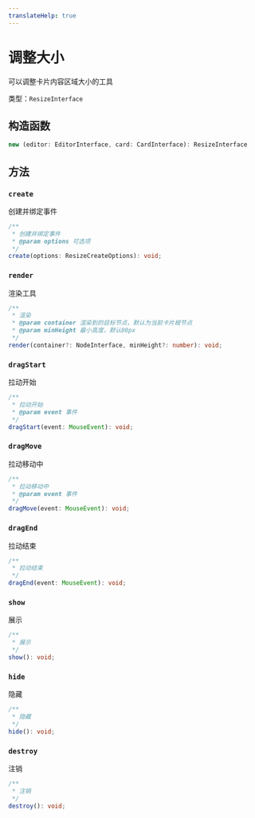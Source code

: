 ```yaml
---
translateHelp: true
---
```


# 调整大小

可以调整卡片内容区域大小的工具

类型：`ResizeInterface`

## 构造函数

```ts
new (editor: EditorInterface, card: CardInterface): ResizeInterface
```

## 方法

### `create`

创建并绑定事件

```ts
/**
 * 创建并绑定事件
 * @param options 可选项
 */
create(options: ResizeCreateOptions): void;
```

### `render`

渲染工具

```ts
/**
 * 渲染
 * @param container 渲染到的目标节点，默认为当前卡片根节点
 * @param minHeight 最小高度，默认80px
 */
render(container?: NodeInterface, minHeight?: number): void;
```

### `dragStart`

拉动开始

```ts
/**
 * 拉动开始
 * @param event 事件
 */
dragStart(event: MouseEvent): void;
```

### `dragMove`

拉动移动中

```ts
/**
 * 拉动移动中
 * @param event 事件
 */
dragMove(event: MouseEvent): void;
```

### `dragEnd`

拉动结束

```ts
/**
 * 拉动结束
 */
dragEnd(event: MouseEvent): void;
```

### `show`

展示

```ts
/**
 * 展示
 */
show(): void;
```

### `hide`

隐藏

```ts
/**
 * 隐藏
 */
hide(): void;
```

### `destroy`

注销

```ts
/**
 * 注销
 */
destroy(): void;
```
